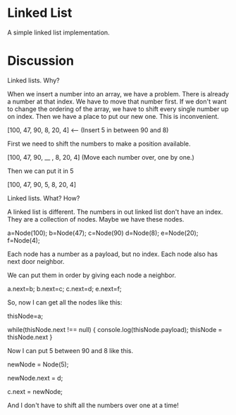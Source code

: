 # Linked List

A simple linked list implementation.

# Discussion

Linked lists. Why?

When we insert a number into an array, we have a problem. There is already a number at that index. We have to move that number first. If we don't want to change the ordering of the array, we have to shift every single number up on index. Then we have a place to put our new one. This is inconvenient.

[100, 47, 90, 8, 20, 4] <-- (Insert 5 in between 90 and 8)

First we need to shift the numbers to make a position available.

[100, 47, 90, __ , 8, 20, 4] (Move each number over, one by one.)

Then we can put it in 5

[100, 47, 90, 5, 8, 20, 4]

 

Linked lists. What? How?

A linked list is different. The numbers in out linked list don't have an index. They are a collection of nodes. Maybe we have these nodes.

a=Node(100); b=Node(47); c=Node(90) d=Node(8); e=Node(20); f=Node(4);

Each node has a number as a payload, but no index. Each node also has next door neighbor.

We can put them in order by giving each node a neighbor.

a.next=b; b.next=c; c.next=d; e.next=f;

So, now I can get all the nodes like this:

thisNode=a;

while(thisNode.next !== null) { console.log(thisNode.payload); thisNode = thisNode.next }

 

Now I can put 5 between 90 and 8 like this.

newNode = Node(5);

newNode.next = d;

c.next = newNode;

And I don't have to shift all the numbers over one at a time!
